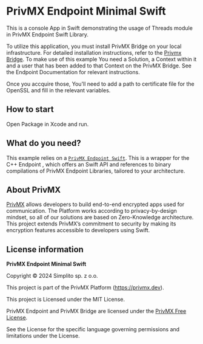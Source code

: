 # PrivMX Endpoint Minimal Swift

This is a console App in Swift demonstrating the usage of Threads module in PrivMX Endpoint Swift Library.

To utilize this application, you must install PrivMX Bridge on your local infrastructure. For detailed installation instructions, refer to the [Privmx Bridge](https://github.com/simplito/privmx-bridge).
To make use of this example You need a Solution, a Context within it and a user that has been added to that Context on the PrivMX Bridge.
See the Endpoint Documentation for relevant instructions.

Once you accquire those, You'll need to add a path to certificate file for the OpenSSL and fill in the relevant variables.												
## How to start

Open Package in Xcode and run.

## What do you need?

This example relies on a [`PrivMX Endpoint Swift`](https://github.com/simplito/privmx-endpoint-swift). This is a wrapper for the C++ Endpoint , which offers an Swift API and references to binary compilations of PrivMX Endpoint Libraries, tailored to your architecture.

## About PrivMX

[PrivMX](http://privmx.com)  allows developers to build end-to-end encrypted apps used for communication. The Platform works according to privacy-by-design mindset, so all of our solutions are based on Zero-Knowledge architecture. This project extends PrivMX’s commitment to security by making its encryption features accessible to developers using Swift.

## License information

**PrivMX Endpoint Minimal Swift**

Copyright © 2024 Simplito sp. z o.o.

This project is part of the PrivMX Platform (https://privmx.dev).

This project is Licensed under the MIT License.

PrivMX Endpoint and PrivMX Bridge are licensed under the [PrivMX Free License](https://github.com/simplito/privmx-endpoint).

See the License for the specific language governing permissions and limitations under the License.
